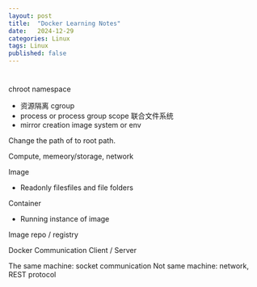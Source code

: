 ```yaml
---
layout: post
title:  "Docker Learning Notes"
date:   2024-12-29
categories: Linux
tags: Linux
published: false
---
```


# 
chroot
namespace
 - 资源隔离
cgroup
 - process or process group scope
联合文件系统
 - mirror creation image system or env

Change the path of to root path.


Compute, memeory/storage, network

Image 
 - Readonly filesfiles and file folders

Container
 - Running instance of image

Image repo / registry


Docker Communication
Client / Server 

The same machine: socket communication
Not same machine: network, REST protocol

